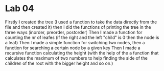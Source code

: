 # Lab 04
Firstly I created the tree (I used a function to take the data directly from the file and then created it) then I did the functions of 
printing the tree in the three ways (inorder, preorder, postorder) 
Then I made a function for counting the nr of leafes (if the right and the left "child" is 0 then the node is a leaf)
Then I made a simple function for switching two nodes, then a function for searching a certain node by a given key
Then I made a recursive function calculating the height (with the help of the a function that calculates the maximum of two numbers to help 
finding the side of the children of the root with the bigger height and so on.)
 


